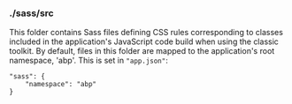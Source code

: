 ### ./sass/src

This folder contains Sass files defining CSS rules corresponding to classes
included in the application's JavaScript code build when using the classic toolkit.
By default, files in this folder are mapped to the application's root namespace, 'abp'.
This is set in `"app.json"`:

    "sass": {
        "namespace": "abp"
    }